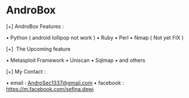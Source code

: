 # AndroBox

  [+] AndroBox Features :

• Python ( android lollipop not work )
• Ruby
• Perl
• Nmap ( Not yet FIX )

[+]  The Upcoming feature

• Metasploit Framework
• Uniscan
• Sqlmap
• and others

[+] My Contact :

• email : AndroSec1337@gmail.com
• facebook : https://m.facebook.com/sefina.dewi
